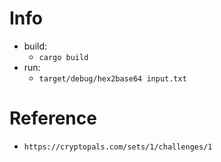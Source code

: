 # Info
- build:
  - `cargo build`
- run:
  - `target/debug/hex2base64 input.txt`

# Reference
- `https://cryptopals.com/sets/1/challenges/1`

